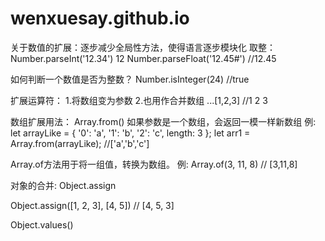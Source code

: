 # wenxuesay.github.io
关于数值的扩展：逐步减少全局性方法，使得语言逐步模块化
取整：Number.parseInt('12.34')   12
 Number.parseFloat('12.45#') //12.45

如何判断一个数值是否为整数？
Number.isInteger(24)   //true


扩展运算符：
1.将数组变为参数 2.也用作合并数组
...[1,2,3]    //1 2 3


数组扩展用法：
Array.from()   如果参数是一个数组，会返回一模一样新数组
例:
let arrayLike = {
    '0': 'a',
    '1': 'b',
    '2': 'c',
    length: 3
};
let arr1 = Array.from(arrayLike);   //['a','b','c']


Array.of方法用于将一组值，转换为数组。
例:
 Array.of(3, 11, 8) // [3,11,8]


对象的合并:
Object.assign

Object.assign([1, 2, 3], [4, 5]) // [4, 5, 3]

Object.values()
